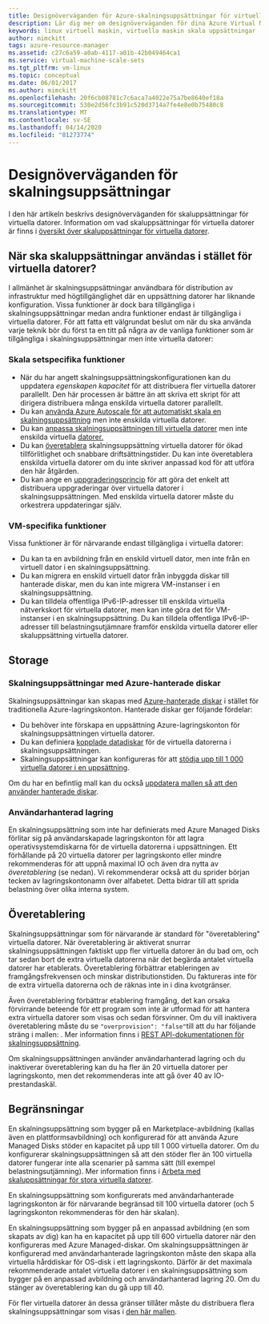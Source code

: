 ```yaml
---
title: Designöverväganden för Azure-skalningsuppsättningar för virtuella datorer
description: Lär dig mer om designöverväganden för dina Azure Virtual Machine Scale Sets. Jämför skalningsuppsättningar funktioner med vm-funktioner.
keywords: linux virtuell maskin, virtuella maskin skala uppsättningar
author: mimckitt
tags: azure-resource-manager
ms.assetid: c27c6a59-a0ab-4117-a01b-42b049464ca1
ms.service: virtual-machine-scale-sets
ms.tgt_pltfrm: vm-linux
ms.topic: conceptual
ms.date: 06/01/2017
ms.author: mimckitt
ms.openlocfilehash: 20f6cb08781c7c6aca7a4022e75a7be8640ef18a
ms.sourcegitcommit: 530e2d56fc3b91c520d3714a7fe4e8e0b75480c8
ms.translationtype: MT
ms.contentlocale: sv-SE
ms.lasthandoff: 04/14/2020
ms.locfileid: "81273774"
---
```

# <a name="design-considerations-for-scale-sets"></a>Designöverväganden för skalningsuppsättningar
I den här artikeln beskrivs designöverväganden för skaluppsättningar för virtuella datorer. Information om vad skaluppsättningar för virtuella datorer är finns i [översikt över skaluppsättningar för virtuella datorer](virtual-machine-scale-sets-overview.md).

## <a name="when-to-use-scale-sets-instead-of-virtual-machines"></a>När ska skaluppsättningar användas i stället för virtuella datorer?
I allmänhet är skalningsuppsättningar användbara för distribution av infrastruktur med högtillgänglighet där en uppsättning datorer har liknande konfiguration. Vissa funktioner är dock bara tillgängliga i skalningsuppsättningar medan andra funktioner endast är tillgängliga i virtuella datorer. För att fatta ett välgrundat beslut om när du ska använda varje teknik bör du först ta en titt på några av de vanliga funktioner som är tillgängliga i skalningsuppsättningar men inte virtuella datorer:

### <a name="scale-set-specific-features"></a>Skala setspecifika funktioner

- När du har angett skalningsuppsättningskonfigurationen kan du uppdatera *egenskapen kapacitet* för att distribuera fler virtuella datorer parallellt. Den här processen är bättre än att skriva ett skript för att dirigera distribuera många enskilda virtuella datorer parallellt.
- Du kan [använda Azure Autoscale för att automatiskt skala en skalningsuppsättning](./virtual-machine-scale-sets-autoscale-overview.md) men inte enskilda virtuella datorer.
- Du kan [anpassa skalningsuppsättningen till virtuella datorer](https://docs.microsoft.com/rest/api/compute/virtualmachinescalesets/reimage) men inte enskilda virtuella [datorer.](https://docs.microsoft.com/rest/api/compute/virtualmachines)
- Du kan [överetablera](https://docs.microsoft.com/azure/virtual-machine-scale-sets/virtual-machine-scale-sets-design-overview#overprovisioning) skalningsuppsättning virtuella datorer för ökad tillförlitlighet och snabbare driftsättningstider. Du kan inte överetablera enskilda virtuella datorer om du inte skriver anpassad kod för att utföra den här åtgärden.
- Du kan ange en [uppgraderingsprincip](./virtual-machine-scale-sets-upgrade-scale-set.md) för att göra det enkelt att distribuera uppgraderingar över virtuella datorer i skalningsuppsättningen. Med enskilda virtuella datorer måste du orkestrera uppdateringar själv.

### <a name="vm-specific-features"></a>VM-specifika funktioner

Vissa funktioner är för närvarande endast tillgängliga i virtuella datorer:

- Du kan ta en avbildning från en enskild virtuell dator, men inte från en virtuell dator i en skalningsuppsättning.
- Du kan migrera en enskild virtuell dator från inbyggda diskar till hanterade diskar, men du kan inte migrera VM-instanser i en skalningsuppsättning.
- Du kan tilldela offentliga IPv6-IP-adresser till enskilda virtuella nätverkskort för virtuella datorer, men kan inte göra det för VM-instanser i en skalningsuppsättning. Du kan tilldela offentliga IPv6-IP-adresser till belastningsutjämnare framför enskilda virtuella datorer eller skaluppsättning virtuella datorer.

## <a name="storage"></a>Storage

### <a name="scale-sets-with-azure-managed-disks"></a>Skalningsuppsättningar med Azure-hanterade diskar
Skalningsuppsättningar kan skapas med [Azure-hanterade diskar](../virtual-machines/windows/managed-disks-overview.md) i stället för traditionella Azure-lagringskonton. Hanterade diskar ger följande fördelar:
- Du behöver inte förskapa en uppsättning Azure-lagringskonton för skalningsuppsättningen virtuella datorer.
- Du kan definiera [kopplade datadiskar](virtual-machine-scale-sets-attached-disks.md) för de virtuella datorerna i skalningsuppsättningen.
- Skalningsuppsättningar kan konfigureras för att [stödja upp till 1 000 virtuella datorer i en uppsättning](virtual-machine-scale-sets-placement-groups.md). 

Om du har en befintlig mall kan du också [uppdatera mallen så att den använder hanterade diskar](virtual-machine-scale-sets-convert-template-to-md.md).

### <a name="user-managed-storage"></a>Användarhanterad lagring
En skalningsuppsättning som inte har definierats med Azure Managed Disks förlitar sig på användarskapade lagringskonton för att lagra operativsystemdiskarna för de virtuella datorerna i uppsättningen. Ett förhållande på 20 virtuella datorer per lagringskonto eller mindre rekommenderas för att uppnå maximal IO och även dra nytta av _överetablering_ (se nedan). Vi rekommenderar också att du sprider början tecken av lagringskontonamn över alfabetet. Detta bidrar till att sprida belastning över olika interna system. 


## <a name="overprovisioning"></a>Överetablering
Skalningsuppsättningar som för närvarande är standard för "överetablering" virtuella datorer. När överetablering är aktiverat snurrar skalningsuppsättningen faktiskt upp fler virtuella datorer än du bad om, och tar sedan bort de extra virtuella datorerna när det begärda antalet virtuella datorer har etablerats. Överetablering förbättrar etableringen av framgångsfrekvensen och minskar distributionstiden. Du faktureras inte för de extra virtuella datorerna och de räknas inte in i dina kvotgränser.

Även överetablering förbättrar etablering framgång, det kan orsaka förvirrande beteende för ett program som inte är utformad för att hantera extra virtuella datorer som visas och sedan försvinner. Om du vill inaktivera överetablering måste du se `"overprovision": "false"`till att du har följande sträng i mallen: . Mer information finns i [REST API-dokumentationen för skalningsuppsättning](/rest/api/virtualmachinescalesets/create-or-update-a-set).

Om skalningsuppsättningen använder användarhanterad lagring och du inaktiverar överetablering kan du ha fler än 20 virtuella datorer per lagringskonto, men det rekommenderas inte att gå över 40 av IO-prestandaskäl. 

## <a name="limits"></a>Begränsningar
En skalningsuppsättning som bygger på en Marketplace-avbildning (kallas även en plattformsavbildning) och konfigurerad för att använda Azure Managed Disks stöder en kapacitet på upp till 1 000 virtuella datorer. Om du konfigurerar skalningsuppsättningen så att den stöder fler än 100 virtuella datorer fungerar inte alla scenarier på samma sätt (till exempel belastningsutjämning). Mer information finns i [Arbeta med skaluppsättningar för stora virtuella datorer](virtual-machine-scale-sets-placement-groups.md). 

En skalningsuppsättning som konfigurerats med användarhanterade lagringskonton är för närvarande begränsad till 100 virtuella datorer (och 5 lagringskonton rekommenderas för den här skalan).

En skalningsuppsättning som bygger på en anpassad avbildning (en som skapats av dig) kan ha en kapacitet på upp till 600 virtuella datorer när den konfigureras med Azure Managed-diskar. Om skalningsuppsättningen är konfigurerad med användarhanterade lagringskonton måste den skapa alla virtuella hårddiskar för OS-disk i ett lagringskonto. Därför är det maximala rekommenderade antalet virtuella datorer i en skalningsuppsättning som bygger på en anpassad avbildning och användarhanterad lagring 20. Om du stänger av överetablering kan du gå upp till 40.

För fler virtuella datorer än dessa gränser tillåter måste du distribuera flera skalningsuppsättningar som visas i [den här mallen](https://github.com/Azure/azure-quickstart-templates/tree/master/301-custom-images-at-scale).

